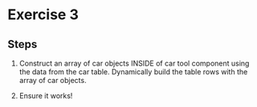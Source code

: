 # Exercise 3

## Steps

1. Construct an array of car objects INSIDE of car tool component using the data from the car table. Dynamically build the table rows with the array of car objects.

2. Ensure it works!